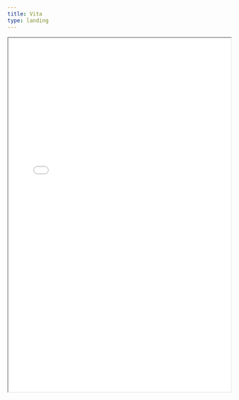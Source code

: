 ```yaml
---
title: Vita
type: landing
---
```


<iframe src="/uploads/Dalli_CV_Nov2024.pdf" width="100%" height="800px">
  Your browser does not support PDFs. Please download the PDF to view it: 
  <a href="/uploads/Dalli_CV_Nov2024.pdf">Download CV</a>.
</iframe>
